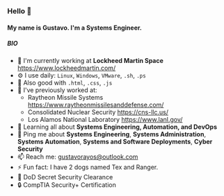 ### Hello 👋

#### My name is Gustavo. I'm a Systems Engineer.

##### BIO

- 🚀 I'm currently working at **Lockheed Martin Space** https://www.lockheedmartin.com/
- ⚙️ I use daily: `Linux`, `Windows`, `VMware`, `.sh`, `.ps`
- 🔗 Also good with `.html`, `.css`, `.js`
- 👾 I've previously worked at: 
  - Raytheon Missile Systems https://www.raytheonmissilesanddefense.com/
  - Consolidated Nuclear Security https://cns-llc.us/
  - Los Alamos National Laboratory https://www.lanl.gov/
- 🌱 Learning all about **Systems Engineering, Automation, and DevOps**
- 💬 Ping me about **Systems Engineering**, **Systems Administration**, **Systems Automation**, **Systems and Software Deployments**, **Cyber Security**
- 📫 Reach me: gustavorayos@outlook.com
- ⚡️ Fun fact: I have 2 dogs named Tex and Ranger.
- 🔑 DoD Secret Security Clearance
- 🔒 CompTIA Security+ Certification
